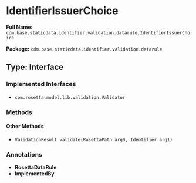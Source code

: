 # IdentifierIssuerChoice

**Full Name:** `cdm.base.staticdata.identifier.validation.datarule.IdentifierIssuerChoice`

**Package:** `cdm.base.staticdata.identifier.validation.datarule`

## Type: Interface

### Implemented Interfaces

- `com.rosetta.model.lib.validation.Validator`

### Methods

#### Other Methods

- `ValidationResult validate(RosettaPath arg0, Identifier arg1)`

### Annotations

- **RosettaDataRule**
- **ImplementedBy**

